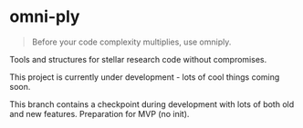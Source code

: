 # omni-ply

> Before your code complexity multiplies, use omniply.

Tools and structures for stellar research code without compromises.

This project is currently under development - lots of cool things coming soon.

This branch contains a checkpoint during development with lots of both old and new features.
Preparation for MVP (no init).
